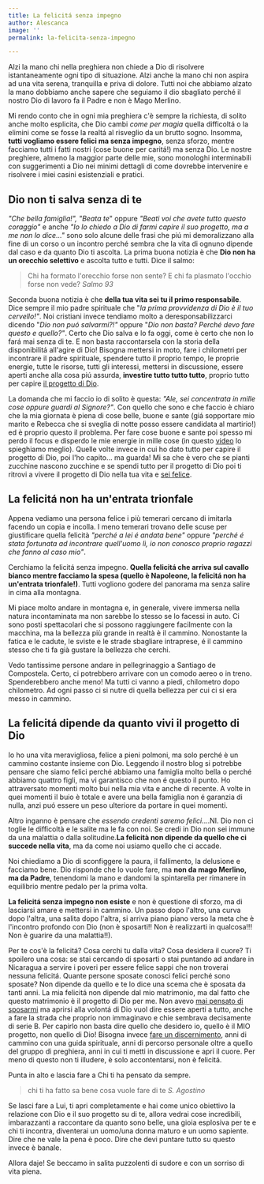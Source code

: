 ```yaml
---
title: La felicitá senza impegno
author: Alescanca
image: ''
permalink: la-felicita-senza-impegno

---
```

Alzi la mano chi nella preghiera non chiede a Dio di risolvere istantaneamente ogni tipo di situazione. Alzi anche la mano chi non aspira ad una vita serena, tranquilla e priva di dolore. Tutti noi che abbiamo alzato la mano dobbiamo anche sapere che seguiamo il dio sbagliato perché il nostro Dio di lavoro fa il Padre e non è Mago Merlino.

Mi rendo conto che in ogni mia preghiera c'è sempre la richiesta, di solito anche molto esplicita, che Dio cambi _come per magia_ quella difficoltá o la elimini come se fosse la realtá al risveglio da un brutto sogno. Insomma, **tutti vogliamo essere felici ma senza impegno**, senza sforzo, mentre facciamo tutti i fatti nostri (cose buone per caritá!) ma senza Dio. Le nostre preghiere, almeno la maggior parte delle mie, sono monologhi interminabili con suggerimenti a Dio nei minimi dettagli di come dovrebbe intervenire e risolvere i miei casini esistenziali e pratici.

## Dio non ti salva senza di te

_"Che bella famiglia!", "Beata te_" oppure _"Beati voi che avete tutto questo coraggio"_ e anche _"Io lo chiedo a Dio di farmi capire il suo progetto, ma a me non lo dice..."_ sono solo alcune delle frasi che piú mi demoralizzano alla fine di un corso o un incontro perché sembra che la vita di ognuno dipende dal caso e da quanto Dio ti ascolta. La prima buona notizia è che **Dio non ha un orecchio selettivo** e ascolta tutto e tutti. Dice il salmo:

> Chi ha formato l'orecchio forse non sente? E chi fa plasmato l'occhio forse non vede? <cite>Salmo 93</cite>

Seconda buona notizia è che **della tua vita sei tu il primo responsabile**. Dice sempre il mio padre spirituale che "_la prima provvidenza di Dio è il tuo cervello!"_. Noi cristiani invece tendiamo molto a deresponsabilizzarci dicendo "_Dio non puó salvarmi?!"_ oppure "_Dio non basta? Perché devo fare questo e quello?"_. Certo che Dio salva e lo fa oggi, come è certo che non lo fará mai senza di te. E non basta raccontarsela con la storia della disponibilitá all'agire di Dio! Bisogna mettersi in moto, fare i chilometri per incontrare il padre spirituale, spendere tutto il proprio tempo, le proprie energie, tutte le risorse, tutti gli interessi, mettersi in discussione, essere aperti anche alla cosa piú assurda, **investire tutto tutto tutto**, proprio tutto per capire [il progetto di Dio](https://5p2p.it/il-progetto-di-dio-obiettivo-n1).

La domanda che mi faccio io di solito è questa: _"Ale, sei concentrata in mille cose oppure guardi al Signore?"_. Con quello che sono e che faccio è chiaro che la mia giornata è piena di cose belle, buone e sante (giá sopportare mio marito e Rebecca che si sveglia di notte posso essere candidata al martirio!) ed è proprio questo il problema. Per fare cose buone e sante poi spesso mi perdo il focus e disperdo le mie energie in mille cose (in questo [video](https://youtu.be/u08iNp8qURw) lo spieghiamo meglio). Quelle volte invece in cui ho dato tutto per capire il progetto di Dio, poi l'ho capito… ma guarda! Mi sa che è vero che se pianti zucchine nascono zucchine e se spendi tutto per il progetto di Dio poi ti ritrovi a vivere il progetto di Dio nella tua vita e [sei felice](https://5p2p.it/solo-dio-basta).

## La felicitá non ha un'entrata trionfale

Appena vediamo una persona felice i più temerari cercano di imitarla facendo un copia e incolla. I meno temerari trovano delle scuse per giustificare quella felicità _"perché a lei é andata bene"_ oppure _"perché é stata fortunata ad incontrare quell'uomo lì, io non conosco proprio ragazzi che fanno al caso mio"_.

Cerchiamo la felicitá senza impegno. **Quella felicitá che arriva sul cavallo bianco mentre facciamo la spesa (quello è Napoleone, la felicitá non ha un'entrata trionfale!)**. Tutti vogliono godere del panorama ma senza salire in cima alla montagna.

Mi piace molto andare in montagna e, in generale, vivere immersa nella natura incontaminata ma non sarebbe lo stesso se lo facessi in auto. Ci sono posti spettacolari che si possono raggiungere facilmente con la macchina, ma la bellezza più grande in realtà è il cammino. Nonostante la fatica e le cadute, le sviste e le strade sbagliare intraprese, é il cammino stesso che ti fa già gustare la bellezza che cerchi.

Vedo tantissime persone andare in pellegrinaggio a Santiago de Compostela. Certo, ci potrebbero arrivare con un comodo aereo o in treno. Spenderebbero anche meno! Ma tutti ci vanno a piedi, chilometro dopo chilometro. Ad ogni passo ci si nutre di quella bellezza per cui ci si era messo in cammino.

## La felicitá dipende da quanto vivi il progetto di Dio

Io ho una vita meravigliosa, felice a pieni polmoni, ma solo perché è un cammino costante insieme con Dio. Leggendo il nostro blog si potrebbe pensare che siamo felici perché abbiamo una famiglia molto bella o perché abbiamo quattro figli, ma vi garantisco che non é questo il punto. Ho attraversato momenti molto bui nella mia vita e anche di recente. A volte in quei momenti il buio è totale e avere una bella famiglia non é garanzia di nulla, anzi puó essere un peso ulteriore da portare in quei momenti.

Altro inganno è pensare che _essendo credenti saremo felici_....NI. Dio non ci toglie le difficoltà e le salite ma le fa con noi. Se credi in Dio non sei immune da una malattia o dalla solitudine.**La felicità non dipende da quello che ci succede nella vita**, ma da come noi usiamo quello che ci accade.

Noi chiediamo a Dio di sconfiggere la paura, il fallimento, la delusione e facciamo bene. Dio risponde che lo vuole fare, ma **non da mago Merlino, ma da Padre**, tenendomi la mano e dandomi la spintarella per rimanere in equilibrio mentre pedalo per la prima volta.

**La felicitá senza impegno non esiste** e non è questione di sforzo, ma di lasciarsi amare e mettersi in cammino. Un passo dopo l'altro, una curva dopo l'altra, una salita dopo l'altra, si arriva piano piano verso la meta che è l'incontro profondo con Dio (non è sposarti!! Non è realizzarti in qualcosa!!! Non è guarire da una malattia!!).

Per te cos'è la felicitá? Cosa cerchi tu dalla vita? Cosa desidera il cuore? Ti spoilero una cosa: se stai cercando di sposarti o stai puntando ad andare in Nicaragua a servire i poveri per essere felice sappi che non troverai nessuna felicitá. Quante persone sposate conosci felici perché sono sposate? Non dipende da quello e te lo dice una scema che è sposata da tanti anni. La mia felicitá non dipende dal mio matrimonio, ma dal fatto che questo matrimonio è il progetto di Dio per me. Non avevo [mai pensato di sposarmi](https://5p2p.it/2013/04/22/lui-quello-giusto.html) ma aprirsi alla volontá di Dio vuol dire essere aperti a tutto, anche a fare la strada che proprio non immaginavo e chie sembrava decisamente di serie B. Per capirlo non basta dire quello che desidero io, quello è il MIO progetto, non quello di Dio! Bisogna invece [fare un discernimento](https://5p2p.it/2013/12/04/cosa-vuoi-che-io-faccia.html), anni di cammino con una guida spirituale, anni di percorso personale oltre a quello del gruppo di preghiera, anni in cui ti metti in discussione e apri il cuore. Per meno di questo non ti illudere, è solo accontentarsi, non è felicitá.

Punta in alto e lascia fare a Chi ti ha pensato da sempre.

>chi ti ha fatto sa bene cosa vuole fare di te <cite>S. Agostino</cite>

Se lasci fare a Lui, ti apri completamente e hai come unico obiettivo la relazione con Dio e il suo progetto su di te, allora vedrai cose incredibili, imbarazzanti a raccontare da quanto sono belle, una gioia esplosiva per te e chi ti incontra, diventerai un uomo/una donna maturo e un uomo sapiente. Dire che ne vale la pena è poco. Dire che devi puntare tutto su questo invece è banale.

Allora daje! Se beccamo in salita puzzolenti di sudore e con un sorriso di vita piena.